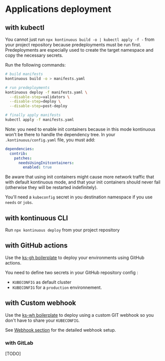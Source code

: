# Applications deployment

## with kubectl

You cannot just run `npx kontinuous build -o | kubectl apply -f -` from your project repository because predeployments must be run first. Predeployments are especially used to create the target namespace and copy the necessary secrets.

Run the following commands:

```sh
# build manifests
kontinuous build -o > manifests.yaml

# run predeployments
kontinuous deploy -f manifests.yaml \
  --disable-step=validators \
  --disable-step=deploy \
  --disable-step=post-deploy

# finally apply manifests
kubectl apply -f manifests.yaml
```

Note: you need to enable init containers because in this mode kontinuous won't be there to handle the dependency tree.
In your `.kontinuous/config.yaml` file, you must add:

```yaml
dependencies:
  contrib:
    patches:
      needsUsingInitcontainers:
        enabled: true
```

Be aware that using init containers might cause more network traffic that with default kontinuous mode, and that your init containers should never fail (otherwise they will be restarted indefinitely).

You'll need a `kubeconfig` secret in you destination namespace if you use `needs` or `jobs`.

## with kontinuous CLI

Run `npx kontinuous deploy` from your project repository

## with GitHub actions

Use the [ks-gh boilerplate](https://github.com/SocialGouv/workflows/tree/master/boilerplates/ks-gh) to deploy your environments using GitHub actions.

You need to define two secrets in your GitHub repository config :

- `KUBECONFIG` as default cluster
- `KUBECONFIG` for a `production` environnement.

## with Custom webhook

Use the [ks-wh boilerplate](https://github.com/SocialGouv/workflows/tree/master/boilerplates/ks-wh) to deploy using a custom GIT webhook so you don't have to share your `KUBECONFIG`.

See [Webhook section](./advanced/webhook.md) for the detailed webhook setup.

### with GitLab

[TODO]
